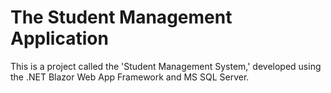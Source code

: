 # The Student Management Application

This is a project called the 'Student Management System,' developed using the .NET Blazor Web App Framework and MS SQL Server.
